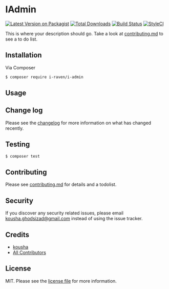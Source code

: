 # IAdmin

[![Latest Version on Packagist][ico-version]][link-packagist]
[![Total Downloads][ico-downloads]][link-downloads]
[![Build Status][ico-travis]][link-travis]
[![StyleCI][ico-styleci]][link-styleci]

This is where your description should go. Take a look at [contributing.md](contributing.md) to see a to do list.

## Installation

Via Composer

``` bash
$ composer require i-raven/i-admin
```

## Usage

## Change log

Please see the [changelog](changelog.md) for more information on what has changed recently.

## Testing

``` bash
$ composer test
```

## Contributing

Please see [contributing.md](contributing.md) for details and a todolist.

## Security

If you discover any security related issues, please email kousha.ghodsizad@gmail.com instead of using the issue tracker.

## Credits

- [kousha][link-author]
- [All Contributors][link-contributors]

## License

MIT. Please see the [license file](license.md) for more information.

[ico-version]: https://img.shields.io/packagist/v/i-raven/i-admin.svg?style=flat-square
[ico-downloads]: https://img.shields.io/packagist/dt/i-raven/i-admin.svg?style=flat-square
[ico-travis]: https://img.shields.io/travis/i-raven/i-admin/master.svg?style=flat-square
[ico-styleci]: https://styleci.io/repos/12345678/shield

[link-packagist]: https://packagist.org/packages/i-raven/i-admin
[link-downloads]: https://packagist.org/packages/i-raven/i-admin
[link-travis]: https://travis-ci.org/i-raven/i-admin
[link-styleci]: https://styleci.io/repos/12345678
[link-author]: https://github.com/i-raven
[link-contributors]: ../../contributors
